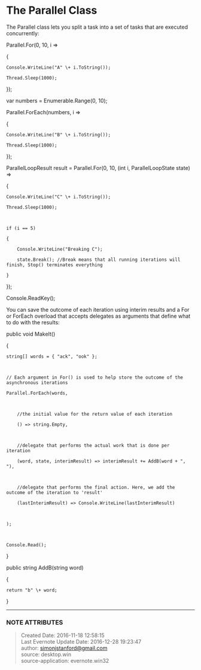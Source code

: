 # The Parallel Class

The Parallel class lets you split a task into a set of tasks that are executed
concurrently:

  

Parallel.For(0, 10, i =>

{

    Console.WriteLine("A" \+ i.ToString());

    Thread.Sleep(1000);

});

  

var numbers = Enumerable.Range(0, 10);

Parallel.ForEach(numbers, i =>

{

    Console.WriteLine("B" \+ i.ToString());

    Thread.Sleep(1000);

});

  

ParallelLoopResult result = Parallel.For(0, 10, (int i, ParallelLoopState
state) =>

{

    Console.WriteLine("C" \+ i.ToString());

    Thread.Sleep(1000);

  

    if (i == 5)

    {

        Console.WriteLine("Breaking C");

        state.Break(); //Break means that all running iterations will finish, Stop() terminates everything

    }

});

  

Console.ReadKey();

  

You can save the outcome of each iteration using interim results and a For or
ForEach overload that accepts delegates as arguments that define what to do
with the results:

  

public void MakeIt()

{

    string[] words = { "ack", "ook" };

  

    // Each argument in For() is used to help store the outcome of the asynchronous iterations

    Parallel.ForEach(words,

  

        //the initial value for the return value of each iteration

        () => string.Empty,

  

        //delegate that performs the actual work that is done per iteration

        (word, state, interimResult) => interimResult += AddB(word + ", "),

  

        //delegate that performs the final action. Here, we add the outcome of the iteration to 'result'

        (lastInterimResult) => Console.WriteLine(lastInterimResult)

  

    );

  

    Console.Read();

}

  

public string AddB(string word)

{

    return "b" \+ word;

}

  


---
### NOTE ATTRIBUTES
>Created Date: 2016-11-18 12:58:15  
>Last Evernote Update Date: 2016-12-28 19:23:47  
>author: simonjstanford@gmail.com  
>source: desktop.win  
>source-application: evernote.win32  